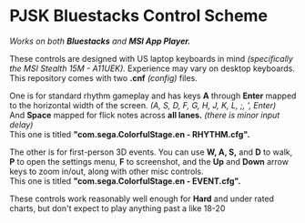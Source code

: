 # PJSK Bluestacks Control Scheme

*Works on both ***Bluestacks*** and ***MSI App Player.****   

These controls are designed with US laptop keyboards in mind *(specifically the MSI Stealth 15M - A11UEK).* Experience may vary on desktop keyboards.  
This repository comes with two **.cnf** *(config)* files.  

One is for standard rhythm gameplay and has keys **A** through **Enter** mapped to the horizontal width of the screen. *(A, S, D, F, G, H, J, K, L, ;, ', Enter)*  
And **Space** mapped for flick notes across **all lanes.** *(there is minor input delay)*  
This one is titled **"com.sega.ColorfulStage.en - RHYTHM.cfg".**  

The other is for first-person 3D events. You can use **W, A, S,** and **D** to walk, **P** to open the settings menu, **F** to screenshot, and the **Up** and **Down** arrow keys to zoom in/out, along with other misc controls.  
This one is titled **"com.sega.ColorfulStage.en - EVENT.cfg".**  

These controls work reasonably well enough for **Hard** and under rated charts, but don't expect to play anything past a like 18-20
